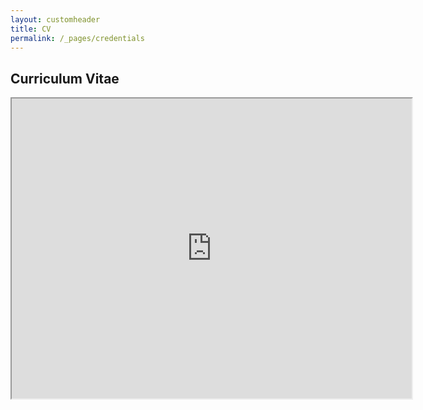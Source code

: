 ```yaml
---
layout: customheader
title: CV
permalink: /_pages/credentials
---
```


<article class="page">

<h2>Curriculum Vitae</h2>
<div style="text-align:center"><iframe src="https://drive.google.com/file/d/1ajPhT0QQSLgcv5oyyXbLCISz00P3qNMG/preview" width="640" height="480"></iframe></div>
 
</article>
